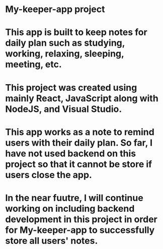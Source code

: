# My-keeper-app project
# This app is built to keep notes for daily plan such as studying, working, relaxing, sleeping, meeting, etc.
# This project was created using mainly React, JavaScript along with NodeJS, and Visual Studio.
# This app works as a note to remind users with their daily plan. So far, I have not used backend on this project so that it cannot be store if users close the app.
# In the near fuutre, I will continue working on including backend development in this project in order for My-keeper-app to successfully store all users' notes. 

